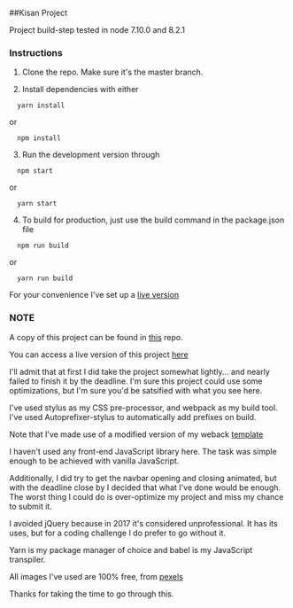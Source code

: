 ##Kisan Project

Project build-step tested in node 7.10.0 and 8.2.1

### Instructions

1. Clone the repo. Make sure it's the master branch.

2. Install dependencies with either 
```
  yarn install
```

  or

```
  npm install
```

3. Run the development version through 

```
  npm start
```

  or

```
  yarn start
```

4. To build for production, just use the build command in the package.json file

```
  npm run build
```

  or

```
  yarn run build
```


For your convenience I've set up a [live version](https://arjunepr.github.io/kisan-project) 


### NOTE

A copy of this project can be found in [this](https://github.com/arjunepr/kisan-project) repo.

You can access a live version of this project [here](https://arjunepr.github.io/kisan-project)

I'll admit that at first I did take the project somewhat lightly... and nearly failed to finish it by the deadline. I'm sure this project could use some optimizations, but I'm sure you'd be satsified with what you see here. 

I've used stylus as my CSS pre-processor, and webpack as my build tool. I've used Autoprefixer-stylus to automatically add prefixes on build.

Note that I've made use of a modified version of my weback [template](https://github.com/arjunepr/webpack-wannabe-template)

I haven't used any front-end JavaScript library here. The task was simple enough to be achieved with vanilla JavaScript. 

Additionally, I did try to get the navbar opening and closing animated, but with the deadline close by I decided that what I've done would be enough. The worst thing I could do is over-optimize my project and miss my chance to submit it.

I avoided jQuery because in 2017 it's considered unprofessional. It has its uses, but for a coding challenge I do prefer to go without it. 

Yarn is my package manager of choice and babel is my JavaScript transpiler.


All images I've used are 100% free, from [pexels](https://www.pexels.com/)

Thanks for taking the time to go through this.